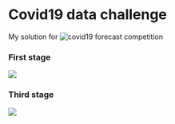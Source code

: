 # Covid19 data challenge
My solution for ![covid19 forecast competition](https://ods.ai/competitions/sberbank-covid19-forecast)
### First stage
![](https://sun9-26.userapi.com/c857024/v857024599/134c92/AVkny8jARF8.jpg)
### Third stage
![](https://sun9-15.userapi.com/c857024/v857024599/134c89/flTbHsqyGNo.jpg)
